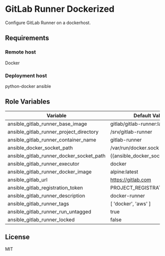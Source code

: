 # GitLab Runner Dockerized

Configure GitLab Runner on a dockerhost.

## Requirements

### Remote host

Docker

### Deployment host

python-docker
ansible

## Role Variables

| Variable                                 | Default Value                  | Required    |
|------------------------------------------|--------------------------------|-------------|
| ansible_gitlab_runner_base_image         | gitlab/gitlab-runner:latest    |             |
| ansible_gitlab_runner_project_directory  | /srv/gitlab-runner             |             |
| ansible_gitlab_runner_container_name     | gitlab-runner                  |             |
| ansible_docker_socket_path               | /var/run/docker.sock           |             |
| ansible_gitlab_runner_docker_socket_path | {{ansible_docker_socket_path}} |             |
| ansible_gitlab_runner_executor           | docker                         |             |
| ansible_gitlab_runner_docker_image       | alpine:latest                  |             |
| ansible_gitlab_url                       | https://gitlab.com             | yes         |
| ansible_gitlab_registration_token        | PROJECT_REGISTRATION_TOKEN     |             |
| ansible_gitlab_runner_description        | docker-runner                  |             |
| ansible_gitlab_runner_tags               | [ 'docker', 'aws' ]            | recommended |
| ansible_gitlab_runner_run_untagged       | true                           |             |
| ansible_gitlab_runner_locked             | false                          |             |

## License

MIT
